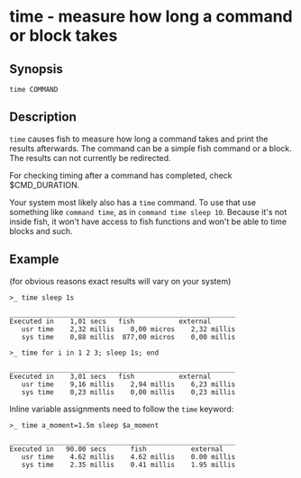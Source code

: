 # time - measure how long a command or block takes

## Synopsis

```
time COMMAND
```

## Description

`time` causes fish to measure how long a command takes and print the results afterwards. The command can be a simple fish command or a block. The results can not currently be redirected.

For checking timing after a command has completed, check $CMD_DURATION.

Your system most likely also has a `time` command. To use that use something like `command time`, as in `command time sleep 10`. Because it's not inside fish, it won't have access to fish functions and won't be able to time blocks and such.

## Example

(for obvious reasons exact results will vary on your system)

```
>_ time sleep 1s

________________________________________________________
Executed in    1,01 secs   fish           external
   usr time    2,32 millis    0,00 micros    2,32 millis
   sys time    0,88 millis  877,00 micros    0,00 millis

>_ time for i in 1 2 3; sleep 1s; end

________________________________________________________
Executed in    3,01 secs   fish           external
   usr time    9,16 millis    2,94 millis    6,23 millis
   sys time    0,23 millis    0,00 millis    0,23 millis
```

Inline variable assignments need to follow the `time` keyword:

```
>_ time a_moment=1.5m sleep $a_moment

________________________________________________________
Executed in   90.00 secs      fish           external
   usr time    4.62 millis    4.62 millis    0.00 millis
   sys time    2.35 millis    0.41 millis    1.95 millis
```
